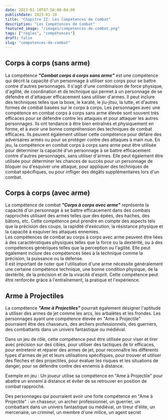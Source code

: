 ```yaml
---
date: 2023-01-10T07:58:08-04:00
publishdate: 2023-01-10
title: "Chapitre II: Les Compétences de Combat"
description: "Les Compétences de Combat"
featured_image: "/images/competences-de-combat.png"
tags: ["règles", "compétences"]
draft: false
slug: "competences-de-combat"
---
```


## Corps à corps (sans arme)
La compétence ***"Combat corps à corps sans arme"*** est une compétence qui décrit la capacité d'un personnage à utiliser son corps pour se battre contre d'autres personnages. Il s'agit d'une combinaison de force physique, d'agilité, de coordination et de technique qui permet à un personnage de se défendre et d'attaquer efficacement sans utiliser d'armes. Il peut inclure des techniques telles que la boxe, le karaté, le jiu-jitsu, la lutte, et d'autres formes de combat basées sur le corps à corps.
Les personnages avec une compétence en combat corps à corps sans arme élevée sont souvent très efficaces pour se défendre contre les attaques et pour attaquer les autres personnages. Ils ont tendance à être bien entraînés et physiquement en forme, et à avoir une bonne compréhension des techniques de combat efficaces. Ils peuvent également utiliser cette compétence pour défaire des adversaires armés ou pour se protéger contre des attaques à main nue.
En jeu, la compétence en combat corps à corps sans arme peut être utilisée pour déterminer la capacité d'un personnage à se battre efficacement contre d'autres personnages, sans utiliser d'armes. Elle peut également être utilisée pour déterminer les chances de succès pour un personnage de bloquer ou d'esquiver une attaque, pour appliquer des techniques de combat spécifiques, ou pour infliger des dégâts supplémentaires lors d'un combat.

## Corps à corps (avec arme)
La compétence de combat ***"Corps à corps avec arme"*** représente la capacité d'un personnage à se battre efficacement dans des combats rapprochés utilisant des armes telles que des épées, des haches, des bâtons, etc. Cette compétence peut prendre en compte des aspects tels que la précision des coups, la rapidité d'exécution, la résistance physique et la capacité à esquiver les attaques ennemies.  
Les compétences de combat au corps à corps avec arme peuvent être liées à des caractéristiques physiques telles que la force ou la dextérité, ou à des compétences génériques telles que la perception ou l'agilité. Elle peut également inclure des compétences liées à la technique comme la précision, la puissance ou la défense.  
Il est important de noter que l'utilisation d'une arme nécessite généralement une certaine compétence technique, une bonne condition physique, de la dextérité, de la précision et de la vivacité d'esprit. Cette compétence peut être renforcée grâce à l'entraînement, la pratique et l'expérience.

## Arme à Projectiles
La compétence ***"Ame à Projectiles"*** pourrait également désigner l'aptitude à utiliser des armes de jet comme les arcs, les arbalètes et les frondes. Les personnages ayant une compétence élevée en "Ame à Projectile" pourraient être des chasseurs, des archers professionnels, des guerriers, des combattants dans un univers fantastique ou médiéval.

Dans un jeu de rôle, cette compétence peut être utilisée pour viser et tirer avec précision sur des cibles, pour utiliser des tactiques de tir efficaces, pour entretenir et réparer des armes de jet, pour reconnaître les différents types d'armes de jet et leurs utilisations spécifiques, pour trouver et utiliser des flèches et des projectiles, pour évaluer les risques et les situations de danger, pour se défendre contre des ennemis à distance.

Exemple en jeu : Un joueur utilise sa compétence en "Ame à Projectile" pour abattre un ennemi à distance et éviter de se retrouver en position de combat rapproché.

Des personnages qui pourraient avoir une forte compétence en "Ame à Projectile" : un chasseur, un archer professionnel, un guerrier, un combattant dans un univers fantastique ou médiéval, un tireur d'élite, un mercenaire, un criminel, un membre d'une milice, un agent secret